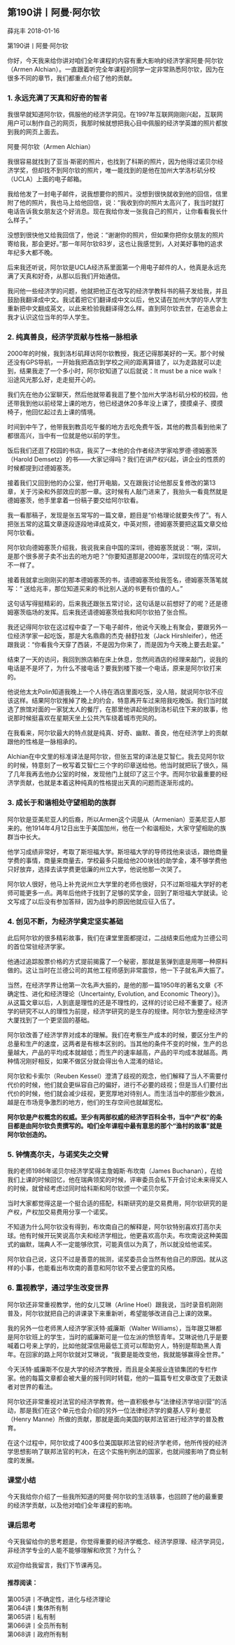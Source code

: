 

## 第190讲丨阿曼·阿尔钦


薛兆丰
2018-01-16

第190讲丨阿曼·阿尔钦


你好，今天我来给你讲对咱们全年课程的内容有重大影响的经济学家阿曼·阿尔钦（Armen Alchian）。一直跟着听完全年课程的同学一定非常熟悉阿尔钦，因为在很多不同的章节，我们都重点介绍了他的贡献。

### 1. 永远充满了天真和好奇的智者

我很早就知道阿尔钦，佩服他的经济学洞见。在1997年互联网刚刚兴起，互联网用户可以制作自己的网页，我那时候就想把我心目中佩服的经济学英雄的照片都放到我的网页上面去。

阿曼·阿尔钦（Armen Alchian）

我很容易就找到了亚当·斯密的照片，也找到了科斯的照片，因为他得过诺贝尔经济学奖，但却找不到阿尔钦的照片，唯一能找到的是他在加州大学洛杉矶分校（UCLA）上面的电子邮箱。

我给他发了一封电子邮件，说我想要你的照片。没想到很快就收到他的回信，信里附了他的照片，我也马上给他回信，说：“我收到你的照片太高兴了，我当时就打电话告诉我女朋友这个好消息。现在我给你发一张我自己的照片，让你看看我长什么样子。”

没想到很快他又给我回信了，他说：“谢谢你的照片，但如果你把你女朋友的照片寄给我，那会更好。”那一年阿尔钦83岁，这也让我感觉到，人对美好事物的追求年纪多大都不晚。

后来我还听说，阿尔钦是UCLA经济系里面第一个用电子邮件的人，他真是永远充满了天真和好奇，从那以后我们开始通信。

我问他一些经济学的问题，他就把他正在改写的经济学教科书的稿子发给我，并且鼓励我翻译成中文。我试着把它们翻译成中文以后，他又请在加州大学的华人学生重新把中文翻成英文，以此来检验我翻译得怎么样。直到阿尔钦去世，在追思会上我才认识这位当年的华人学生。


### 2. 纯真善良，经济学贡献与性格一脉相承

2000年的时候，我到洛杉矶拜访阿尔钦教授，我还记得那美好的一天。那个时候还没有GPS导航，一开始我把酒店到学校之间的距离算错了，以为走路就可以走到，结果我走了一个多小时，阿尔钦知道了以后就说：It must be a nice walk！沿途风光那么好，走走挺开心的。

我们先在他办公室聊天，然后他就带着我逛了整个加州大学洛杉矶分校的校园，他还带我到他以前经常上课的地方，他已经退休20多年没上课了，摸摸桌子、摸摸椅子，他回忆起过去上课的情境。

时间到中午了，他带我到教员吃午餐的地方去吃免费午饭，其他的教员看到他来了都很高兴，当中有一位就是他以前的学生。

饭后我们还逛了校园的书店，我买了一本他的合作者经济学家哈罗德·德姆塞茨（Harold Demsetz）的书——大家记得吗？我们在讲产权兴起，讲企业的性质的时候都提到过德姆塞茨。

接着我们又回到他的办公室，他打开电脑，又在跟我讨论他那反复修改的第13章，关于污染和外部效应的那一章。这时候有人敲门进来了，我抬头一看竟然就是德姆塞茨，他手里拿着一份稿子要交给阿尔钦看。

我一看那稿子，发现是张五常写的一篇文章，题目是“价格理论就要失传了”。有人把张五常的这篇文章逐段逐段地译成英文，中英对照，德姆塞茨要把这篇文章交给阿尔钦看。

阿尔钦向德姆塞茨介绍我，我说我来自中国的深圳，德姆塞茨就说：“啊，深圳，是那个很多房子卖不出去的地方吧？”你要知道那是2000年，深圳现在的情况可大不一样了。

接着我就拿出刚刚买的那本德姆塞茨的书，请德姆塞茨给我签名，德姆塞茨落笔就写：“ 送给兆丰，那位知道买来的书比别人送的书更有价值的人。”

这句话写得挺精彩的，后来我还跟张五常讨论，这句话是以前想好了的呢？还是德姆塞茨临场的发挥。后来我还请德姆塞茨给我和阿尔钦拍了张合照。

我还记得阿尔钦在这过程中查了一下电子邮件，他说今天晚上有聚会，要跟另外一位经济学家一起吃饭，那是大名鼎鼎的杰克·赫舒拉发（Jack Hirshleifer），他还跟我说：“你看我今天穿了西装，不是因为你来了，而是因为今天晚上要去赴宴。”

结束了一天的访问，我回到旅店躺在床上休息，忽然间酒店的经理来敲门，说我的电话是不是坏了，为什么不接电话？要我到楼下接一个电话，原来是阿尔钦打来的。

他说他太太Polin知道我晚上一个人待在酒店里面吃饭，没人陪，就说阿尔钦不应该这样。结果阿尔钦推掉了晚上的约会，特意再开车过来陪我吃晚饭。我们当时就选了旅馆对面的一家犹太人的餐厅，在那里他讲起他刚到洛杉矶住下来的故事，他说那时候挺喜欢在星期天坐上公共汽车绕着城市兜风的。

在我看来，阿尔钦最大的特点就是纯真、好奇、幽默、善良，他在经济学上的贡献跟他的性格是一脉相承的。

Alchian在中文里的标准译法是阿尔钦，但张五常的译法是艾智仁。我去见阿尔钦的时候，特意刻了一枚写着艾智仁三个字的印章送给他。他当时就把玩了很久，隔了几年我再去他办公室的时候，发现他门上就印了这三个字。而阿尔钦最重要的经济学贡献，也就是本着这种纯真的性格提出天真的问题而逐渐形成的。

### 3. 成长于和谐相处守望相助的族群

阿尔钦是亚美尼亚人的后裔，所以Armen这个词是从（Armenian）亚美尼亚人那来的。他1914年4月12日出生于美国加州，他在一个和谐相处，大家守望相助的族群当中长大。

他学习成绩非常好，考取了斯坦福大学。斯坦福大学的导师找他来谈话，跟他商量学费的事情，商量来商量去，学校最多只能给他200块钱的助学金，凑不够学费他只好放弃，选择去读学费更低廉的州立大学，他说他那一次哭了。

阿尔钦人很好，他马上补充说州立大学里的老师也很好，只不过斯坦福大学好的老师可能更多一点。两年后他终于找到了足够的奖学金，回到了斯坦福大学就读。论文写成了以后没有参加答辩，因为战争的原因他就应征入伍了。

### 4. 创见不断，为经济学奠定坚实基础

此后阿尔钦的很多精彩故事，我们在课堂里面都提过，二战结束后他成为兰德公司的首位常驻经济学家。

他通过追踪股票价格的方式提前揭露了一个秘密，那就是氢弹到底是用哪一种原料做的。这让当时在兰德公司的其他工程师感到非常震惊，他一下子就名声大振了。

当然，在经济学界让他第一次名声大振的，是他的那一篇1950年的著名文章《不确定性、进化和经济理论（Uncertainty, Evolution, and Economic Theory）》。从这篇文章以后，人到底是理性的还是不理性的，这样的讨论已经不重要了。经济学的研究不以人的理性为前提，经济学研究的是生存的规律。阿尔钦为整座经济学大厦找到了一个更坚固的基础。

阿尔钦改善了经济学界对成本的理解。我们在考察生产成本的时候，要区分生产的总量和生产的速度，这两者是有根本区别的。当其他的条件不变的时候，生产的总量越大，产品的平均成本就越低；而生产的速率越高，产品的平均成本就越高。两种情况刚好相反，如果不做区分就会得出令人混淆的结论。

阿尔钦和卡索尔（Reuben Kessel）澄清了歧视的观念，他们解释了当人不需要付代价的时候，他们就会更纵容自己的偏好，进行不必要的歧视；但是当人们要付出代价的时候，他们就会减少歧视，更宽厚地对待别人。而生活当中的那些少数派，越是在市场竞争激烈的地方，他们的生存空间也就越宽松。

**阿尔钦是产权概念的权威。至少有两部权威的经济学百科全书，当中“产权”的条目都是由阿尔钦负责撰写的。咱们全年课程中最有意思的那个“渔村的故事”就是阿尔钦创造的。**


### 5. 钟情高尔夫，与诺奖失之交臂

我的老师1986年诺贝尔经济学奖得主詹姆斯·布坎南（James Buchanan），在给我们上课的时候回忆，他在瑞典领奖的时候，评审委员会私下开会讨论未来得奖人的时候，就曾经考虑过同时给科斯和阿尔钦颁一个诺贝尔奖。

当时大家都觉得这是一个挺合适的搭配，科斯研究的是交易费用，阿尔钦研究的是产权，产权加交易费用分享一个诺奖。

不知道为什么阿尔钦没有得到，布坎南自己的解释是，阿尔钦特别喜欢打高尔夫球。他有时候开玩笑说高尔夫和经济学相比，他更喜欢高尔夫。布坎南说这种美国式的幽默，瑞典人不一定能够欣赏，可能真信以为真了，所以就没给他诺奖。

阿尔钦自己说，这只不过是善意的揣测，诺奖委员会当然有他自己的原因。就从这样的小事，也能看出布坎南的善意和阿尔钦不爱占便宜的风格。

### 6. 重视教学，通过学生改变世界

阿尔钦还非常重视教学，他的女儿艾琳（Arline Hoel）跟我说，当时录音机刚刚普及，阿尔钦就把自己的讲课录下来重新听，希望能够改进自己上课的效果。

我的另外一位老师黑人经济学家沃特·威廉斯（Walter Williams），当年跟艾琳都是阿尔钦班上的学生，当时的威廉斯可是一位左派的愤怒青年。艾琳说他几乎是要喊着口号来上学的，比如他就深信用最低工资可以帮助穷人，特别是帮助黑人青年。在回家的路上阿尔钦就对艾琳说，“我要是能改变他，我就能够赢得全世界。”

今天沃特·威廉斯不仅是大学的经济学教授，而且是全美报业连锁集团的专栏作家。他的每篇文章都会被大量的报刊同时转载，他的一篇篇专栏文章改变了无数读者对世界的看法。

阿尔钦还非常重视对法官的经济学教育。他一直积极参与“法律经济学培训营”的活动，那是我们在这个单元也会介绍的另外一位法律经济学的奠基人亨利·曼尼（Henry Manne）所做的贡献，那就是面向美国的联邦法官进行经济学的普及教育。

在这个过程中，阿尔钦成了400多位美国联邦法官的经济学老师，他所传授的经济学思想影响了联邦法官的判决，在这个实施判例法的国家，也就间接影响了商业制度的发展。

### 课堂小结

今天我给你介绍了一些我所知道的阿曼·阿尔钦的生活轶事，也回顾了他的最重要的经济学贡献，以及他对咱们全年课程的影响。

### 课后思考

今天我留给你的思考题是，你觉得重要的经济学概念、经济学原理、经济学洞见，非经济学专业的人能不能够理解和欣赏？为什么？

欢迎你给我留言，我们下节课再见。

#### 推荐阅读：

第005讲丨不确定性，进化与经济理论  
第064讲丨集体所有制  
第065讲丨私有制    
第066讲丨全员所有制  
第068讲丨政府所有制  

